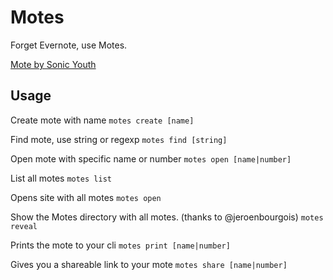 # Motes

Forget Evernote, use Motes.

[Mote by Sonic Youth](http://youtu.be/-wZNu3v4jh8A)

## Usage

Create mote with name
`motes create [name]`

Find mote, use string or regexp
`motes find [string]`

Open mote with specific name or number
`motes open [name|number]`

List all motes
`motes list`

Opens site with all motes
`motes open`

Show the Motes directory with all motes.
(thanks to @jeroenbourgois)
`motes reveal`

Prints the mote to your cli
`motes print [name|number]`

Gives you a shareable link to your mote
`motes share [name|number]`
